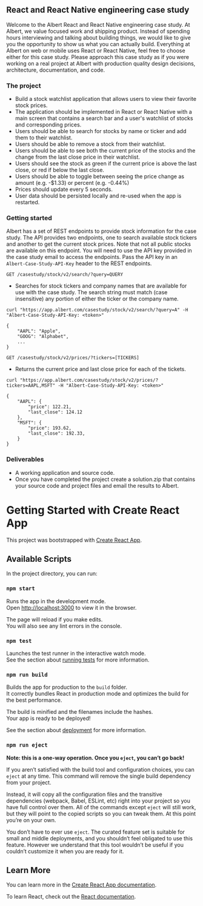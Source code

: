 ## React and React Native engineering case study

Welcome to the Albert React and React Native engineering case study. At Albert, we value focused work and shipping product.
Instead of spending hours interviewing and talking about building things, we would like to give you the opportunity to show us what you can actually build.
Everything at Albert on web or mobile uses React or React Native, feel free to choose either for this case study.
Please approach this case study as if you were working on a real project at Albert with production quality design decisions, architecture, documentation, and code.

### The project

- Build a stock watchlist application that allows users to view their favorite stock prices.
- The application should be implemented in React or React Native with a main screen that contains a search bar and a user's watchlist of stocks and corresponding prices.
- Users should be able to search for stocks by name or ticker and add them to their watchlist.
- Users should be able to remove a stock from their watchlist.
- Users should be able to see both the current price of the stocks and the change from the last close price in their watchlist.
- Users should see the stock as green if the current price is above the last close, or red if below the last close.
- Users should be able to toggle between seeing the price change as amount (e.g. -$1.33) or percent (e.g. -0.44%)
- Prices should update every 5 seconds.
- User data should be persisted locally and re-used when the app is restarted.

### Getting started

Albert has a set of REST endpoints to provide stock information for the case study. The API provides two endpoints, one to search available stock tickers and another to get the current stock prices. Note that not all public stocks are available on this endpoint.
You will need to use the API key provided in the case study email to access the endpoints. Pass the API key in an `Albert-Case-Study-API-Key` header to the REST endpoints.

`GET /casestudy/stock/v2/search/?query=QUERY`

- Searches for stock tickers and company names that are available for use with the case study. The search string must match
  (case insensitive) any portion of either the ticker or the company name.

```commandline
curl "https://app.albert.com/casestudy/stock/v2/search/?query=A" -H "Albert-Case-Study-API-Key: <token>"

{
    "AAPL": "Apple",
    "GOOG": "Alphabet",
    ...
}
```

`GET /casestudy/stock/v2/prices/?tickers=[TICKERS]`

- Returns the current price and last close price for each of the tickets.

```commandline
curl "https://app.albert.com/casestudy/stock/v2/prices/?tickers=AAPL,MSFT" -H "Albert-Case-Study-API-Key: <token>"

{
    "AAPL": {
        "price": 122.21,
        "last_close": 124.12
    },
    "MSFT": {
        "price": 193.62,
        "last_close": 192.33,
    }
}
```

### Deliverables

- A working application and source code.
- Once you have completed the project create a solution.zip that contains your source code and project files and email the results to Albert.

# Getting Started with Create React App

This project was bootstrapped with [Create React App](https://github.com/facebook/create-react-app).

## Available Scripts

In the project directory, you can run:

### `npm start`

Runs the app in the development mode.\
Open [http://localhost:3000](http://localhost:3000) to view it in the browser.

The page will reload if you make edits.\
You will also see any lint errors in the console.

### `npm test`

Launches the test runner in the interactive watch mode.\
See the section about [running tests](https://facebook.github.io/create-react-app/docs/running-tests) for more information.

### `npm run build`

Builds the app for production to the `build` folder.\
It correctly bundles React in production mode and optimizes the build for the best performance.

The build is minified and the filenames include the hashes.\
Your app is ready to be deployed!

See the section about [deployment](https://facebook.github.io/create-react-app/docs/deployment) for more information.

### `npm run eject`

**Note: this is a one-way operation. Once you `eject`, you can’t go back!**

If you aren’t satisfied with the build tool and configuration choices, you can `eject` at any time. This command will remove the single build dependency from your project.

Instead, it will copy all the configuration files and the transitive dependencies (webpack, Babel, ESLint, etc) right into your project so you have full control over them. All of the commands except `eject` will still work, but they will point to the copied scripts so you can tweak them. At this point you’re on your own.

You don’t have to ever use `eject`. The curated feature set is suitable for small and middle deployments, and you shouldn’t feel obligated to use this feature. However we understand that this tool wouldn’t be useful if you couldn’t customize it when you are ready for it.

## Learn More

You can learn more in the [Create React App documentation](https://facebook.github.io/create-react-app/docs/getting-started).

To learn React, check out the [React documentation](https://reactjs.org/).
